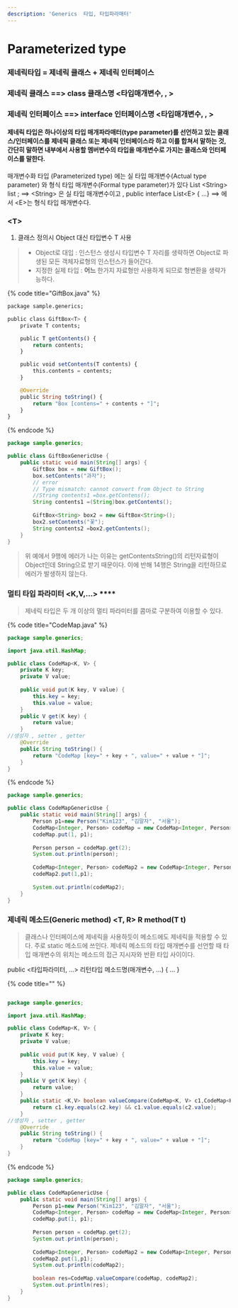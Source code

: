 ```yaml
---
description: 'Generics  타입, 타입파라매터'
---
```


# Parameterized type

### 제네릭타입 = 제네릭 클래스 + 제네릭 인터페이스  

### 제네릭 클래스 ==&gt; class  클래스명 &lt;타입매개변수, , &gt;

### 제네릭 인터페이스 ==&gt; interface 인터페이스명 &lt;타입매개변수, , &gt;

#### 제네릭 타입은 하나이상의 타입 매개파라매터\(type parameter\)를 선언하고 있는 클래스/인터페이스를 제네릭 클래스 또는 제네릭 인터페이스라 하고 이를 합쳐서 말하는 것, 간단히 말하면  내부에서 사용할 멤버변수의 타입을 매개변수로 가지는 클래스와 인터페이스를 말한다. 

매개변수화 타입 \(Parameterized type\) 에는 실 타입 매개변수\(Actual type parameter\) 와 형식 타입 매개변수\(Formal type parameter\)가 있다 List &lt;String&gt; list ; ==&gt; &lt;String&gt; 은 실 타입 매개변수이고 ,                  public interface List&lt;E&gt; { ...} ==&gt; 에서 &lt;E&gt;는 형식 타입 매개변수다. 

### **&lt;T&gt;** 

1. 클래스 정의시 Object  대신 타입변수 T 사용 

> * Object로 대입 : 인스턴스 생성시 타입변수 T 자리를 생략하면 Object로 파생된 모든 객체자료형의 인스턴스가 들어간다. 
> * 지정한 실제 타입 : **어느** 한가지 자료형만 사용하게 되므로 형변환을 생략가능하다.

{% code title="GiftBox.java" %}
```julia
package sample.generics;

public class GiftBox<T> {
	private T contents;

	public T getContents() {
		return contents;
	}

	public void setContents(T contents) {
		this.contents = contents;
	}

	@Override
	public String toString() {
		return "Box [contens=" + contents + "]";
	}
}

```
{% endcode %}

```java
package sample.generics;

public class GiftBoxGenericUse {
	public static void main(String[] args) {
		GiftBox box = new GiftBox();
		box.setContents("과자");
		// error 
		// Type mismatch: cannot convert from Object to String
		//String contents1 =box.getContens();
		String contents1 =(String)box.getContents();
				
		GiftBox<String> box2 = new GiftBox<String>();
		box2.setContents("꽃");
		String contents2 =box2.getContents();
	}
}

```

> 위 예에서 9행에 에러가 나는 이유는 getContentsString\(\)의 리턴자료형이 Object인데 String으로 받기 때문이다. 이에 반해 14행은 String을 리턴하므로 에러가 발생하지 않는다.

### 멀티 타입 파라미터 &lt;K,V,...&gt; ****

> 제네릭 타입은 두 개 이상의 멀티 파라미터를 콤마로 구분하여 이용할 수 있다.

{% code title="CodeMap.java" %}
```java
package sample.generics;

import java.util.HashMap;

public class CodeMap<K, V> {
	private K key;
	private V value;
	
	public void put(K key, V value) {
		this.key = key;
		this.value = value;
	}
	public V get(K key) {
		return value;
	}
//생성자 , setter , getter 
	@Override
	public String toString() {
		return "CodeMap [key=" + key + ", value=" + value + "]";
	}
}
```
{% endcode %}

```java
package sample.generics;

public class CodeMapGenericUse {
	public static void main(String[] args) {
		Person p1=new Person("Kim123", "김말자", "서울");
		CodeMap<Integer, Person> codeMap = new CodeMap<Integer, Person>();
		codeMap.put(1, p1);
	
		Person person = codeMap.get(2);
		System.out.println(person);
		
		CodeMap<Integer, Person> codeMap2 = new CodeMap<Integer, Person>();
		codeMap2.put(1,p1);
		
		System.out.println(codeMap2);
	}
}

```

### 제네릭 메소드\(Generic method\) &lt;T, R&gt; R method\(T t\) <a id="4981"></a>

> 클래스나 인터페이스에 제네릭을 사용하듯이 메소드에도 제네릭을 적용할 수 있다. 주로 static  메소드에 쓰인다. 제네릭 메소드의 타입 매개변수를 선언할 때 타입 매개변수의 위치는 메소드의 접근 지시자와 반환 타입 사이이다.

public &lt;타입파라미터, ...&gt; 리턴타입 메소드명\(매개변수, ...\) { ... }

{% code title="" %}
```java

package sample.generics;

import java.util.HashMap;

public class CodeMap<K, V> {
	private K key;
	private V value;
	
	public void put(K key, V value) {
		this.key = key;
		this.value = value;
	}
	public V get(K key) {
		return value;
	}
	public static <K,V> boolean valueCompare(CodeMap<K, V> c1,CodeMap<K, V> c2 ) {
		return c1.key.equals(c2.key) && c1.value.equals(c2.value);
	}	
//생성자 , setter , getter 
	@Override
	public String toString() {
		return "CodeMap [key=" + key + ", value=" + value + "]";
	}
}
```
{% endcode %}

```java
package sample.generics;

public class CodeMapGenericUse {
	public static void main(String[] args) {
		Person p1=new Person("Kim123", "김말자", "서울");
		CodeMap<Integer, Person> codeMap = new CodeMap<Integer, Person>();
		codeMap.put(1, p1);
	
		Person person = codeMap.get(2);
		System.out.println(person);
		
		CodeMap<Integer, Person> codeMap2 = new CodeMap<Integer, Person>();
		codeMap2.put(1,p1);
		System.out.println(codeMap2);
		
		boolean res=CodeMap.valueCompare(codeMap, codeMap2);
		System.out.println(res);
	}
}

```

